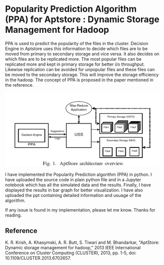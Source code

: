 # Popularity Prediction Algorithm (PPA) for Aptstore : Dynamic Storage Management for Hadoop
PPA is used to predict the popularity of the files in the cluster. Decision Engine in Aptstore uses this information to decide which files are to be moved from primary to secondary storage and vice versa. It also decides on which files are to be replicated more. The most popular files can be replicated more and kept in primary storage for better i/o throughput. Likewise replication can be avoided for unpopular files and these files can be moved to the secondary storage. This will improve the storage efficiency in the hadoop. The concept of PPA is proposed in the paper mentioned in the reference. 

<p align="center">
    <img src="aptstore_architecture.jpg" alt="aptstore architecture overview" />
</p>


I have implemented the Popularity Prediction algorithm (PPA) in python. I have uploaded the source code in plain python file and in a Jupyter notebook which has all the simulated data and the results. Finally, I have displayed the results in bar graph for better visualization. I have also uploaded the ppt containing detailed information and usuage of the algorithm.

If any issue is found in my implementation, please let me know. Thanks for reading.

## Reference
K. R. Krish, A. Khasymski, A. R. Butt, S. Tiwari and M. Bhandarkar, "AptStore: Dynamic storage management for hadoop," 2013 IEEE International Conference on Cluster Computing (CLUSTER), 2013, pp. 1-5, doi: 10.1109/CLUSTER.2013.6702657.

